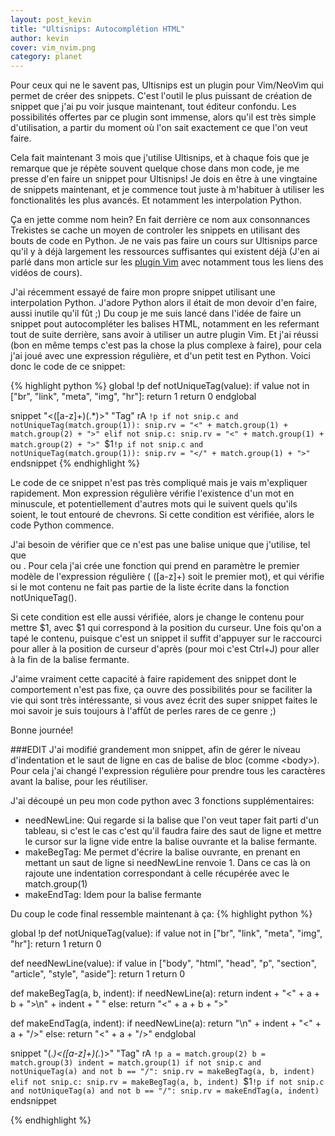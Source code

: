 ```yaml
---
layout: post_kevin
title: "Ultisnips: Autocomplétion HTML"
author: kevin
cover: vim_nvim.png
category: planet
---
```


Pour ceux qui ne le savent pas, Ultisnips est un plugin pour Vim/NeoVim qui permet de créer des snippets. C'est l'outil le plus puissant de création de snippet que j'ai pu voir jusque maintenant, tout éditeur confondu. Les possibilités offertes par ce plugin sont immense, alors qu'il est très simple d'utilisation, a partir du moment où l'on sait exactement ce que l'on veut faire.

<!--break-->

Cela fait maintenant 3 mois que j'utilise Ultisnips, et à chaque fois que je remarque que je répète souvent quelque chose dans mon code, je me presse d'en faire un snippet pour Ultisnips! Je dois en être à une vingtaine de snippets maintenant, et je commence tout juste à m'habituer à utiliser les fonctionalités les plus avancés. Et notamment les interpolation Python.

Ça en jette comme nom hein? En fait derrière ce nom aux consonnances Trekistes se cache un moyen de controler les snippets en utilisant des bouts de code en Python. Je ne vais pas faire un cours sur Ultisnips parce qu'il y à déjà largement les ressources suffisantes qui existent déjà (J'en ai parlé dans mon article sur les [plugin Vim](http://ilphrin.com/planet/2015/09/16/topo-des-plugins-vim-01.html) avec notamment tous les liens des vidéos de cours).

J'ai récemment essayé de faire mon propre snippet utilisant une interpolation Python. J'adore Python alors il était de mon devoir d'en faire, aussi inutile qu'il fût ;) Du coup je me suis lancé dans l'idée de faire un snippet pout autocompléter les balises HTML, notamment en les refermant tout de suite derrière, sans avoir à utiliser un autre plugin Vim. Et j'ai réussi (bon en même temps c'est pas la chose la plus complexe à faire), pour cela j'ai joué avec une expression régulière, et d'un petit test en Python. Voici donc le code de ce snippet:

{% highlight python %}
global !p
def notUniqueTag(value):
  if value not in ["br", "link", "meta", "img", "hr"]:
    return 1
  return 0
endglobal

snippet "<([a-z]+)(.\*)>" "Tag" rA
`!p
if not snip.c and notUniqueTag(match.group(1)):
  snip.rv = "<" + match.group(1) + match.group(2) + ">"
elif not snip.c:
  snip.rv = "<" + match.group(1) + match.group(2) + ">"
`$1`!p
if not snip.c and notUniqueTag(match.group(1)):
  snip.rv = "</" + match.group(1) + ">"
`
endsnippet
{% endhighlight %}

Le code de ce snippet n'est pas très compliqué mais je vais m'expliquer rapidement. Mon expression régulière vérifie l'existence d'un mot en minuscule, et potentiellement d'autres mots qui le suivent quels qu'ils soient, le tout entouré de chevrons. Si cette condition est vérifiée, alors le code Python commence.

J'ai besoin de vérifier que ce n'est pas une balise unique que j'utilise, tel que <br /> ou <meta />. Pour cela j'ai crée une fonction qui prend en paramètre le premier modèle de l'expression régulière ( ([a-z]+) soit le premier mot), et qui vérifie si le mot contenu ne fait pas partie de la liste écrite dans la fonction notUniqueTag().

Si cete condition est elle aussi vérifiée, alors je change le contenu pour mettre <maBalise>$1</maBalise>, avec $1 qui correspond à la position du curseur. Une fois qu'on a tapé le contenu, puisque c'est un snippet il suffit d'appuyer sur le raccourci pour aller à la position de curseur d'après (pour moi c'est Ctrl+J) pour aller à la fin de la balise fermante.

J'aime vraiment cette capacité à faire rapidement des snippet dont le comportement n'est pas fixe, ça ouvre des possibilités pour se faciliter la vie qui sont très intéressante, si vous avez écrit des super snippet faites le moi savoir je suis toujours à l'affût de perles rares de ce genre ;)

Bonne journée!

###EDIT
J'ai modifié grandement mon snippet, afin de gérer le niveau
 d'indentation et le saut de ligne en cas de balise de bloc (comme \<body>). Pour cela j'ai changé l'expression régulière pour prendre tous les caractères avant la balise, pour les réutiliser.

J'ai découpé un peu mon code python avec 3 fonctions supplémentaires:

* needNewLine: Qui regarde si la balise que l'on veut taper fait parti d'un tableau, si c'est le cas c'est qu'il faudra faire des saut de ligne et mettre le cursor sur la ligne vide entre la balise ouvrante et la balise fermante.
* makeBegTag: Me permet d'écrire la balise ouvrante, en prenant en mettant un saut de ligne si needNewLine renvoie 1. Dans ce cas là on rajoute une indentation correspondant à celle récupérée avec le match.group(1)
* makeEndTag: Idem pour la balise fermante

Du coup le code final ressemble maintenant à ça:
{% highlight python %}

global !p
def notUniqueTag(value):
  if value not in ["br", "link", "meta", "img", "hr"]:
    return 1
  return 0

def needNewLine(value):
  if value in ["body", "html", "head", "p", "section", "article", "style", "aside"]:
    return 1
  return 0

def makeBegTag(a, b, indent):
  if needNewLine(a):
    return indent + "<" + a + b + ">\n" + indent + "  "
  else:
    return "<" + a + b + ">"

def makeEndTag(a, indent):
  if needNewLine(a):
    return "\n" + indent + "<" + a + "/>"
  else:
    return "<" + a + "/>"
endglobal

snippet "(.*)<([a-z]+)(.*)>" "Tag" rA
`!p
a = match.group(2)
b = match.group(3)
indent = match.group(1)
if not snip.c and notUniqueTag(a) and not b == "/":
  snip.rv = makeBegTag(a, b, indent)
elif not snip.c:
  snip.rv = makeBegTag(a, b, indent)
`$1`!p
if not snip.c and notUniqueTag(a) and not b == "/":
  snip.rv = makeEndTag(a, indent)
`
endsnippet

{% endhighlight %}
